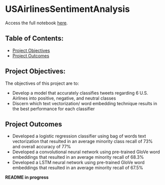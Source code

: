 # USAirlinesSentimentAnalysis

Access the full notebook [here](https://colab.research.google.com/drive/1OGGfLQ9Ur6fyCHWXKFHErDpGFFXi0vXX#scrollTo=5d3f0558).

## Table of Contents:
- [Project Objectives](#project-objective)
- [Project Outcomes](#project-outcomes)

## Project Objectives: 
The objectives of this project are to:
- Develop a model that accurately classifies tweets regarding 6 U.S. Airlines into positive, negative, and neutral classes
- Discern which text vectorization/ word embedding technique results in the best performance for each classifier

## Project Outcomes 
- Developed a logistic regression classifier using bag of words text vectorization that resulted in an average minority class recall of 73% and overall accuracy of 77%
- Developed a convolutional neural network using pre-trained GloVe word embeddings that resulted in an average minority recall of 68.3%
- Developed a LSTM neural network using pre-trained GloVe word embeddings that resulted in an average minority recall of 67.5%


**README in progress**

